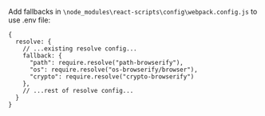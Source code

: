 Add fallbacks in `\node_modules\react-scripts\config\webpack.config.js` to use .env file:

```
{
  resolve: {
    // ...existing resolve config...
    fallback: {
      "path": require.resolve("path-browserify"),
      "os": require.resolve("os-browserify/browser"),
      "crypto": require.resolve("crypto-browserify")
    },
    // ...rest of resolve config...
  }
}
```